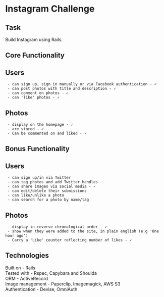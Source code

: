 Instagram Challenge
===================

Task
-----

Build Instagram using Rails.

Core Functionality
------------------

Users 
----
     - can sign up, sign in manually or via Facebook authentication - ✓  
     - can post photos with title and description - ✓  
     - can comment on photos - ✓   
     - can 'like' photos - ✓    

Photos
-----
     - display on the homepage - ✓  
     - are stored - ✓  
     - Can be commented on and liked - ✓  

Bonus Functionality
-------------------

Users
-----
     - can sign up/in via Twitter  
     - can tag photos and add Twitter handles  
     - can share images via social media - ✓  
     - can edit/delete their submissions  
     - can like/unlike a photo  
     - can search for a photo by name/tag

Photos 
------
     - display in reverse chronological order - ✓   
     - show when they were added to the site, in plain english (e.g 'One hour ago')  
     - Carry a 'Like' counter reflecting number of likes - ✓  
       
Technologies
------------

Built on - Rails  
Tested with - Rspec, Capybara and Shoulda  
ORM - ActiveRecord  
Image management - Paperclip, Imagemagick, AWS S3  
Authentication - Devise, OmniAuth  
